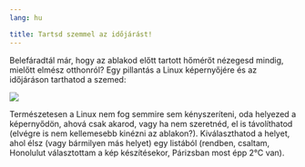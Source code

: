 ```yaml
---
lang: hu

title: Tartsd szemmel az időjárást!
---
```


Belefáradtál már, hogy az ablakod előtt tartott hőmérőt nézegesd mindig, mielőtt elmész otthonról? Egy pillantás a Linux képernyőjére és az időjáráson tarthatod a szemed:

<img src="Images/weather.png" />

Természetesen a Linux nem fog semmire sem kényszeríteni, oda helyezed a képernyődön, ahová csak akarod, vagy ha nem szeretnéd, el is távolíthatod (elvégre is nem kellemesebb kinézni az ablakon?). Kiválaszthatod a helyet, ahol élsz (vagy bármilyen más helyet) egy listából (rendben, csaltam, Honolulut választottam a kép készítésekor, Párizsban most épp 2°C van).




